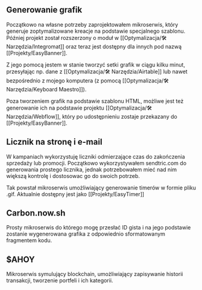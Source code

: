 ## Generowanie grafik
Początkowo na własne potrzeby zaprojektowałem mikroserwis, który generuje zoptymalizowane kreacje na podstawie specjalnego szablonu. Później projekt został rozszerzony o moduł w [[Optymalizacja/🛠️ Narzędzia/Integromat]] oraz teraz jest dostępny dla innych pod nazwą [[Projekty/EasyBanner]].

Z jego pomocą jestem w stanie tworzyć setki grafik w ciągu kilku minut, przesyłając np. dane z [[Optymalizacja/🛠️ Narzędzia/Airtable]] lub nawet bezpośrednio z mojego komputera (z pomocą [[Optymalizacja/🛠️ Narzędzia/Keyboard Maestro]]).

Poza tworzeniem grafik na podstawie szablonu HTML, możliwe jest też generowanie ich na podstawie projektu [[Optymalizacja/🛠️ Narzędzia/Webflow]], który po udostępnieniu zostaje przekazany do [[Projekty/EasyBanner]]. 

## Licznik na stronę i e-mail
W kampaniach wykorzystuję liczniki odmierzające czas do zakończenia sprzedaży lub promocji. Początkowo wykorzystywałem sendtric.com do generowania prostego licznika, jednak potrzebowałem mieć nad nim większą kontrolę i dostosowac go do swoich potrzeb. 

Tak powstał mikroserwis umożliwiający generowanie timerów w formie pliku .gif. Aktualnie dostępny jest jako [[Projekty/EasyTimer]]

## Carbon.now.sh
Prosty mikroserwis do którego mogę przesłać ID gista i na jego podstawie zostanie wygenerowana grafika z odpowiednio sformatowanym fragmentem kodu.

## $AHOY
Mikroserwis symulujący blockchain, umożliwiający zapisywanie historii transakcji, tworzenie portfeli i ich kategorii. 
